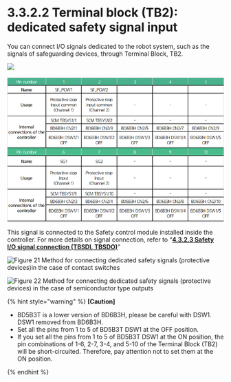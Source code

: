 # 3.3.2.2 Terminal block (TB2): dedicated safety signal input

You can connect I/O signals dedicated to the robot system, such as the signals of safeguarding devices, through Terminal Block, TB2.

![](../../../.gitbook/assets/TB1\_1.png)

![](<../../../.gitbook/assets/image (39).png>)

This signal is connected to the Safety control module installed inside the controller. For more details on signal connection, refer to “[**4.3.2.3 Safety I/O signal connection (TBSDI, TBSDO)**](../../../4-maintenance/4-3-controller-check-maintenance/2-safety-control-module/3-tbsdi-tbsdo.md)”

![Figure 21 Method for connecting dedicated safety signals (protective devices)in the case of contact switches ](<../../../.gitbook/assets/tb2\_2 (1).png>)

![Figure 22 Method for connecting dedicated safety signals (protective devices) in the case of semiconductor type outputs](../../../.gitbook/assets/tb2\_2.png)

{% hint style="warning" %}
**\[Caution]**

* BD5B3T is a lower version of BD6B3H, please be careful with DSW1. DSW1 removed from BD6B3H.
* Set all the pins from 1 to 5 of BD5B3T DSW1 at the OFF position.
*   If you set all the pins from 1 to 5 of BD5B3T DSW1 at the ON position, the pin combinations of 1-6, 2-7, 3-4, and 5-10 of the Terminal Block (TB2) will be short-circuited. Therefore, pay attention not to set them at the ON position.


{% endhint %}
